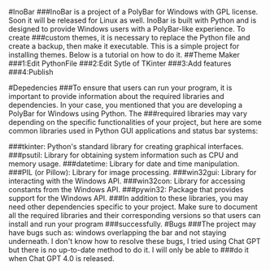 #InoBar
###InoBar is a project of a PolyBar for Windows with GPL license. Soon it will be released for Linux as well. InoBar is built with Python and is designed to provide Windows users with a PolyBar-like experience. To create ###custom themes, it is necessary to replace the Python file and create a backup, then make it executable. This is a simple project for installing themes. Below is a tutorial on how to do it.
##Theme Maker
###1:Edit PythonFile
###2:Edit Sytle of TKinter
###3:Add features
###4:Publish

#Depedencies
###To ensure that users can run your program, it is important to provide information about the required libraries and dependencies. In your case, you mentioned that you are developing a PolyBar for Windows using Python. The ###required libraries may vary depending on the specific functionalities of your project, but here are some common libraries used in Python GUI applications and status bar systems:

###tkinter: Python's standard library for creating graphical interfaces.
###psutil: Library for obtaining system information such as CPU and memory usage.
###datetime: Library for date and time manipulation.
###PIL (or Pillow): Library for image processing.
###win32gui: Library for interacting with the Windows API.
###win32con: Library for accessing constants from the Windows API.
###pywin32: Package that provides support for the Windows API.
###In addition to these libraries, you may need other dependencies specific to your project. Make sure to document all the required libraries and their corresponding versions so that users can install and run your program ###successfully.
#Bugs
###The project may have bugs such as: windows overlapping the bar and not staying underneath. I don't know how to resolve these bugs, I tried using Chat GPT but there is no up-to-date method to do it. I will only be able to ###do it when Chat GPT 4.0 is released.
